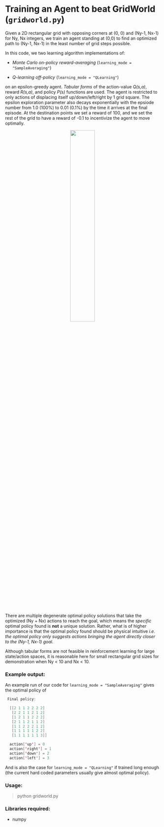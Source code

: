 # Training an Agent to beat GridWorld (`gridworld.py`)

Given a 2D rectangular grid with opposing corners at (0, 0) and (Ny-1, Nx-1) for Ny, Nx integers, we train an agent standing at (0,0) to find an optimized path to (Ny-1, Nx-1) in the least number of grid steps possible. 

In this code, we two learning algorithm implementations of:

* *Monte Carlo on-policy reward-averaging* (`learning_mode = "SampleAveraging"`)

* *Q-learning off-policy* (`learning_mode = "QLearning"`)

on an epsilon-greedy agent. *Tabular forms* of the action-value *Q(s,a)*, reward *R(s,a)*, and policy *P(s)* functions are used. The agent is restricted to only actions of displacing itself up/down/left/right by 1 grid square. The epsilon exploration parameter also decays exponentially with the epsiode number from 1.0 (100%) to 0.01 (0.1%) by the time it arrives at the final episode. At the destination points we set a reward of 100, and we set the rest of the grid to have a reward of -0.1 to incentivize the agent to move optimally. 

<p align="center">
<img src="https://github.com/ankonzoid/Deep-Reinforcement-Learning-Tutorials/blob/master/gridworld/images/coverart.png" width="40%">
</p>

There are multiple degenerate optimal policy solutions that take the optimized (Ny + Nx) actions to reach the goal, which means the _specific_ optimal policy found is **not** a unique solution. Rather, what is of higher importance is that the optimal policy found should be physical intuitive *i.e. the optimal policy only suggests actions bringing the agent directly closer to the (Ny-1, Nx-1) goal*. 

Although tabular forms are not feasible in reinforcement learning for large state/action spaces, it is reasonable here for small rectangular grid sizes for demonstration when Ny < 10 and Nx < 10.

### Example output:

An example run of our code for `learning_mode = "SampleAveraging"` gives the optimal policy of

```swift
 Final policy:

  [[2 1 1 2 2 2 2]
   [2 2 1 1 2 1 2]
   [1 2 1 1 2 2 2]
   [2 1 1 2 1 1 2]
   [1 1 2 2 2 1 2]
   [1 1 1 1 1 2 2]
   [1 1 1 1 1 1 3]]

  action['up'] = 0
  action['right'] = 1
  action['down'] = 2
  action['left'] = 3
```

And is also the case for `learning_mode = "QLearning"` if trained long enough (the current hard coded parameters usually give almost optimal policy).

### Usage:

> python gridworld.py

### Libraries required:

* numpy
